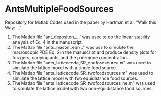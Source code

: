 # AntsMultipleFoodSources
Repository for Matlab Codes used in the paper by Hartman et al. "Walk this Way: ..."


1. The Matlab file "ant_depositon_..." was used to do the linear stability analysis of Eq. 4 in the manuscript.
2. The Matlab file "ants_master_eqn..." was use to simulate the macroscopic PDE Eq. 2 in the manuscript and produce density plots for foragers, carrying ants, and the phermone concentration.
3. The Matlab file "ants_latticecode_SR_onefoodsource.m" was used to simulate the lattice model with a single food source.
4. The Matlab file "ants_latticecode_SR_twofoodsources.m" was used to simulate the lattice model with two equidistance food sources.
5. The Matlab file "ants_latticecode_SR_twofoodsources_ne.m" was used to simulate the lattice model with two non-equidistance food sources.
